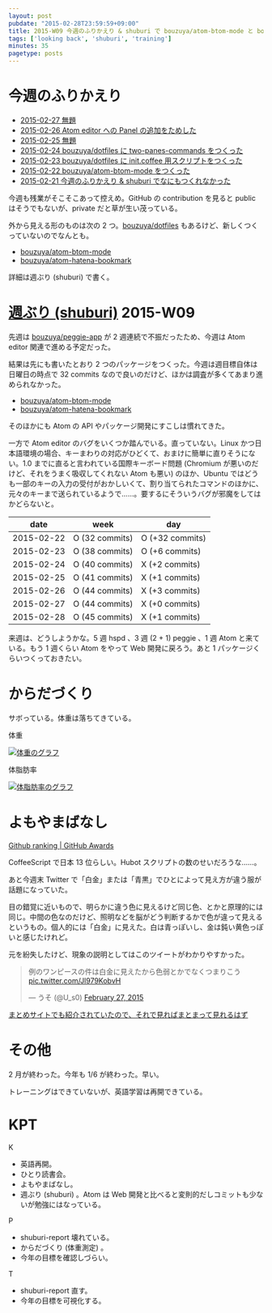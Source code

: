 ```yaml
---
layout: post
pubdate: "2015-02-28T23:59:59+09:00"
title: 2015-W09 今週のふりかえり & shuburi で bouzuya/atom-btom-mode と bouzuya/atom-hatena-bookmark をつくった
tags: ['looking back', 'shuburi', 'training']
minutes: 35
pagetype: posts
---
```

# 今週のふりかえり

- [2015-02-27 無題][2015-02-27]
- [2015-02-26 Atom editor への Panel の追加をためした][2015-02-26]
- [2015-02-25 無題][2015-02-25]
- [2015-02-24 bouzuya/dotfiles に two-panes-commands をつくった][2015-02-24]
- [2015-02-23 bouzuya/dotfiles に init.coffee 用スクリプトをつくった][2015-02-23]
- [2015-02-22 bouzuya/atom-btom-mode をつくった][2015-02-22]
- [2015-02-21 今週のふりかえり & shuburi でなにもつくれなかった][2015-02-21]

今週も残業がそこそこあって控えめ。GitHub の contribution を見ると public はそうでもないが、private だと草が生い茂っている。

外から見える形のものは次の 2 つ。[bouzuya/dotfiles][] もあるけど、新しくつくっていないのでなんとも。

- [bouzuya/atom-btom-mode][]
- [bouzuya/atom-hatena-bookmark][]

詳細は週ぶり (shuburi) で書く。

# [週ぶり (shuburi)][shuburi] 2015-W09

先週は [bouzuya/peggie-app][] が 2 週連続で不振だったため、今週は Atom editor 関連で進める予定だった。

結果は先にも書いたとおり 2 つのパッケージをつくった。今週は週目標自体は日曜日の時点で 32 commits なので良いのだけど、ほかは調査が多くてあまり進められなかった。

- [bouzuya/atom-btom-mode][]
- [bouzuya/atom-hatena-bookmark][]

そのほかにも Atom の API やパッケージ開発にすこしは慣れてきた。

一方で Atom editor のバグをいくつか踏んでいる。直っていない。Linux かつ日本語環境の場合、キーまわりの対応がひどくて、おまけに簡単に直りそうにない。1.0 までに直ると言われている国際キーボード問題 (Chromium が悪いのだけど、それをうまく吸収してくれない Atom も悪い) のほか、Ubuntu ではどうも一部のキーの入力の受付がおかしいくて、割り当てられたコマンドのほかに、元々のキーまで送られているようで……。要するにそういうバグが邪魔をしてはかどらないと。

date       | week           | day
-----------|----------------|-----------------
2015-02-22 | O (32 commits)  | O (+32 commits)
2015-02-23 | O (38 commits)  | O (+6 commits)
2015-02-24 | O (40 commits)  | X (+2 commits)
2015-02-25 | O (41 commits)  | X (+1 commits)
2015-02-26 | O (44 commits)  | X (+3 commits)
2015-02-27 | O (44 commits)  | X (+0 commits)
2015-02-28 | O (45 commits)  | X (+1 commits)

来週は、どうしようかな。5 週 hspd 、3 週 (2 + 1) peggie 、1 週 Atom と来ている。もう 1 週くらい Atom をやって Web 開発に戻ろう。あと 1 パッケージくらいつくっておきたい。

# からだづくり

サボっている。体重は落ちてきている。

体重

[![体重のグラフ][graph-weight-img]][graph-weight-url]

体脂肪率

[![体脂肪率のグラフ][graph-percent-img]][graph-percent-url]

# よもやまばなし


[Github ranking | GitHub Awards](http://github-awards.com/)

CoffeeScript で日本 13 位らしい。Hubot スクリプトの数のせいだろうな……。

あと今週末 Twitter で「白金」または「青黒」でひとによって見え方が違う服が話題になっていた。

目の錯覚に近いもので、明らかに違う色に見えるけど同じ色、とかと原理的には同じ。中間の色なのだけど、照明などを脳がどう判断するかで色が違って見えるというもの。個人的には「白金」に見えた。白は青っぽいし、金は鈍い黄色っぽいと感じたけれど。

元を紛失したけど、現象の説明としてはこのツイートがわかりやすかった。

<blockquote class="twitter-tweet" data-partner="tweetdeck"><p>例のワンピースの件は白金に見えたから色弱とかでなくつまりこう <a href="http://t.co/Jl979KobvH">pic.twitter.com/Jl979KobvH</a></p>&mdash; うそ (@U_s0) <a href="https://twitter.com/U_s0/status/571241463050211328">February 27, 2015</a></blockquote>
<script async src="//platform.twitter.com/widgets.js" charset="utf-8"></script>

[まとめサイトでも紹介されていたので、それで見ればまとまって見れるはず]( http://news4vip.livedoor.biz/archives/52075234.html)

# その他

2 月が終わった。今年も 1/6 が終わった。早い。

トレーニングはできていないが、英語学習は再開できている。

# KPT

K

- 英語再開。
- ひとり読書会。
- よもやまばなし。
- 週ぶり (shuburi) 。Atom は Web 開発と比べると変則的だしコミットも少ないが勉強にはなっている。

P

- shuburi-report 壊れている。
- からだづくり (体重測定) 。
- 今年の目標を確認しづらい。

T

- shuburi-report 直す。
- 今年の目標を可視化する。

[shuburi]: http://shuburi.org
[graph-weight-img]: http://graph.hatena.ne.jp/bouzuya/graph?graphname=weight&startdate=2015-01-01&enddate=2015-02-28
[graph-weight-url]: http://graph.hatena.ne.jp/bouzuya/weight/?startdate=2015-01-01&enddate=2015-02-28
[graph-percent-img]: http://graph.hatena.ne.jp/bouzuya/graph?graphname=percent&startdate=2015-01-01&enddate=2015-02-28
[graph-percent-url]: http://graph.hatena.ne.jp/bouzuya/percent/?startdate=2015-01-01&enddate=2015-02-28
[2015-02-27]: http://blog.bouzuya.net/2015/02/27/
[2015-02-26]: http://blog.bouzuya.net/2015/02/26/
[2015-02-25]: http://blog.bouzuya.net/2015/02/25/
[2015-02-24]: http://blog.bouzuya.net/2015/02/24/
[2015-02-23]: http://blog.bouzuya.net/2015/02/23/
[2015-02-22]: http://blog.bouzuya.net/2015/02/22/
[2015-02-21]: http://blog.bouzuya.net/2015/02/21/
[bouzuya/atom-btom-mode]: https://github.com/bouzuya/atom-btom-mode
[bouzuya/atom-hatena-bookmark]: https://github.com/bouzuya/atom-hatena-bookmark
[bouzuya/dotfiles]: https://github.com/bouzuya/dotfiles
[bouzuya/peggie-app]: https://github.com/bouzuya/peggie-app
